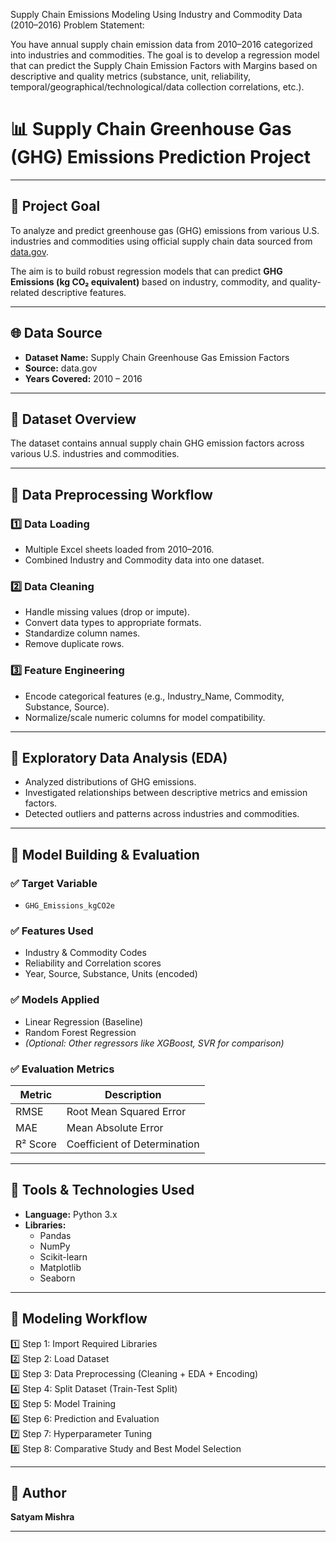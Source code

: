 Supply Chain Emissions Modeling Using Industry and Commodity Data (2010–2016)
Problem Statement:

You have annual supply chain emission data from 2010–2016 categorized into industries and commodities. The goal is to develop a regression model that can predict the Supply Chain Emission Factors with Margins based on descriptive and quality metrics (substance, unit, reliability, temporal/geographical/technological/data collection correlations, etc.).


# 📊 Supply Chain Greenhouse Gas (GHG) Emissions Prediction Project

---

## 🎯 Project Goal

To analyze and predict greenhouse gas (GHG) emissions from various U.S. industries and commodities using official supply chain data sourced from [data.gov](https://www.data.gov/).

The aim is to build robust regression models that can predict **GHG Emissions (kg CO₂ equivalent)** based on industry, commodity, and quality-related descriptive features.

---

## 🌐 Data Source

- **Dataset Name:** Supply Chain Greenhouse Gas Emission Factors  
- **Source:** data.gov  
- **Years Covered:** 2010 – 2016

---

## 📂 Dataset Overview

The dataset contains annual supply chain GHG emission factors across various U.S. industries and commodities.

---

## 🧹 Data Preprocessing Workflow

### 1️⃣ Data Loading

- Multiple Excel sheets loaded from 2010–2016.
- Combined Industry and Commodity data into one dataset.

### 2️⃣ Data Cleaning

- Handle missing values (drop or impute).
- Convert data types to appropriate formats.
- Standardize column names.
- Remove duplicate rows.

### 3️⃣ Feature Engineering

- Encode categorical features (e.g., Industry_Name, Commodity, Substance, Source).
- Normalize/scale numeric columns for model compatibility.

---

## 🔎 Exploratory Data Analysis (EDA)

- Analyzed distributions of GHG emissions.
- Investigated relationships between descriptive metrics and emission factors.
- Detected outliers and patterns across industries and commodities.

---

## 🤖 Model Building & Evaluation

### ✅ Target Variable

- `GHG_Emissions_kgCO2e`

### ✅ Features Used

- Industry & Commodity Codes
- Reliability and Correlation scores
- Year, Source, Substance, Units (encoded)

### ✅ Models Applied

- Linear Regression (Baseline)
- Random Forest Regression
- *(Optional: Other regressors like XGBoost, SVR for comparison)*

### ✅ Evaluation Metrics

| Metric | Description |
|--------|-------------|
| RMSE   | Root Mean Squared Error |
| MAE    | Mean Absolute Error |
| R² Score | Coefficient of Determination |

---

## 🔧 Tools & Technologies Used

- **Language:** Python 3.x
- **Libraries:**
  - Pandas
  - NumPy
  - Scikit-learn
  - Matplotlib
  - Seaborn

---

## 🔬 Modeling Workflow

1️⃣ Step 1: Import Required Libraries  
2️⃣ Step 2: Load Dataset  
3️⃣ Step 3: Data Preprocessing (Cleaning + EDA + Encoding)  
4️⃣ Step 4: Split Dataset (Train-Test Split)  
5️⃣ Step 5: Model Training  
6️⃣ Step 6: Prediction and Evaluation  
7️⃣ Step 7: Hyperparameter Tuning  
8️⃣ Step 8: Comparative Study and Best Model Selection

---

## 📌 Author

**Satyam Mishra**

---


